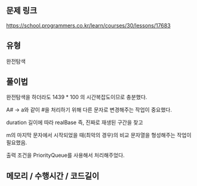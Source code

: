 ## 문제 링크

https://school.programmers.co.kr/learn/courses/30/lessons/17683

## 유형

완전탐색

## 풀이법

완전탐색을 하더라도 1439 * 100 의 시간복잡도이므로 충분했다.

A# -> a와 같이 #을 처리하기 위해 다른 문자로 변경해주는 작업이 중요했다.

duration 길이에 따라 realBase 즉, 진짜로 재생된 구간을 찾고

m의 마지막 문자에서 시작되었을 때(최악의 경우)의 비교 문자열을 형성해주는 작업이 필요했음.

출력 조건을 PriorityQueue를 사용해서 처리해주었다.

## 메모리 / 수행시간 / 코드길이
